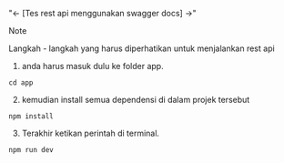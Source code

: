 "<- [Tes rest api menggunakan swagger docs] ->" 

> [!NOTE] 
> Langkah - langkah yang harus diperhatikan untuk menjalankan rest api

1. anda harus masuk dulu ke folder app.

```
cd app
```

2. kemudian install semua dependensi di dalam projek tersebut

```
npm install
```

3. Terakhir ketikan perintah di terminal.

```
npm run dev

```

